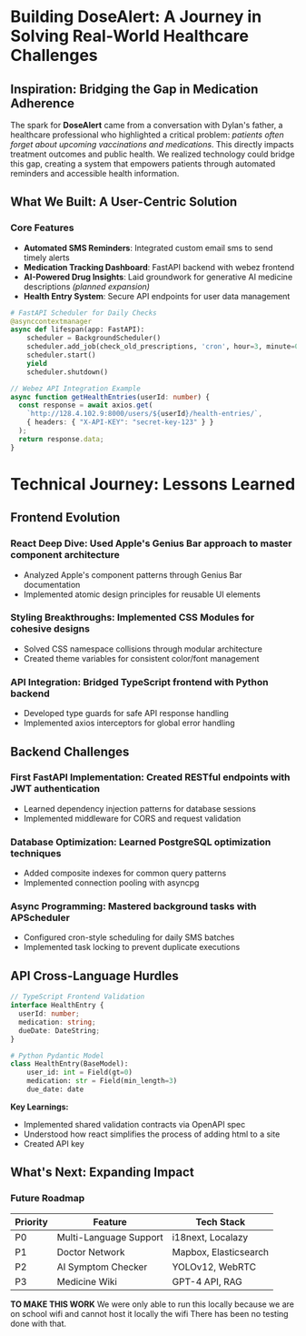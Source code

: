 # Building DoseAlert: A Journey in Solving Real-World Healthcare Challenges

## Inspiration: Bridging the Gap in Medication Adherence

The spark for **DoseAlert** came from a conversation with Dylan's father, a healthcare professional who highlighted a critical problem: *patients often forget about upcoming vaccinations and medications*. This directly impacts treatment outcomes and public health. We realized technology could bridge this gap, creating a system that empowers patients through automated reminders and accessible health information.

## What We Built: A User-Centric Solution

### Core Features
- **Automated SMS Reminders**: Integrated custom email sms to send timely alerts
- **Medication Tracking Dashboard**: FastAPI backend with webez frontend
- **AI-Powered Drug Insights**: Laid groundwork for generative AI medicine descriptions *(planned expansion)*
- **Health Entry System**: Secure API endpoints for user data management

```python
# FastAPI Scheduler for Daily Checks
@asynccontextmanager
async def lifespan(app: FastAPI):
    scheduler = BackgroundScheduler()
    scheduler.add_job(check_old_prescriptions, 'cron', hour=3, minute=0)  # 3 AM daily
    scheduler.start()
    yield
    scheduler.shutdown()
```
```typescript 
// Webez API Integration Example
async function getHealthEntries(userId: number) {
  const response = await axios.get(
    `http://128.4.102.9:8000/users/${userId}/health-entries/`,
    { headers: { "X-API-KEY": "secret-key-123" } }
  );
  return response.data;
}
```
# Technical Journey: Lessons Learned

## Frontend Evolution

### React Deep Dive: Used Apple's Genius Bar approach to master component architecture
- Analyzed Apple's component patterns through Genius Bar documentation
- Implemented atomic design principles for reusable UI elements

### Styling Breakthroughs: Implemented CSS Modules for cohesive designs
- Solved CSS namespace collisions through modular architecture
- Created theme variables for consistent color/font management

### API Integration: Bridged TypeScript frontend with Python backend
- Developed type guards for safe API response handling
- Implemented axios interceptors for global error handling

## Backend Challenges

### First FastAPI Implementation: Created RESTful endpoints with JWT authentication
- Learned dependency injection patterns for database sessions
- Implemented middleware for CORS and request validation

### Database Optimization: Learned PostgreSQL optimization techniques
- Added composite indexes for common query patterns
- Implemented connection pooling with asyncpg

### Async Programming: Mastered background tasks with APScheduler
- Configured cron-style scheduling for daily SMS batches
- Implemented task locking to prevent duplicate executions

## API Cross-Language Hurdles
```typescript
// TypeScript Frontend Validation
interface HealthEntry {
  userId: number;
  medication: string;
  dueDate: DateString;
}
```
```python
# Python Pydantic Model
class HealthEntry(BaseModel):
    user_id: int = Field(gt=0)
    medication: str = Field(min_length=3)
    due_date: date
```

**Key Learnings:**
- Implemented shared validation contracts via OpenAPI spec
- Understood how react simplifies the process of adding html to a site
- Created API key

## What's Next: Expanding Impact

### Future Roadmap

| Priority | Feature                  | Tech Stack          |
|----------|--------------------------|---------------------|
| P0       | Multi-Language Support   | i18next, Localazy   |
| P1       | Doctor Network           | Mapbox, Elasticsearch |
| P2       | AI Symptom Checker       | YOLOv12, WebRTC      |
| P3       | Medicine Wiki            | GPT-4 API, RAG      |

**TO MAKE THIS WORK** 
We were only able to run this locally because we are on school wifi and cannot host it locally the wifi
There has been no testing done with that.
